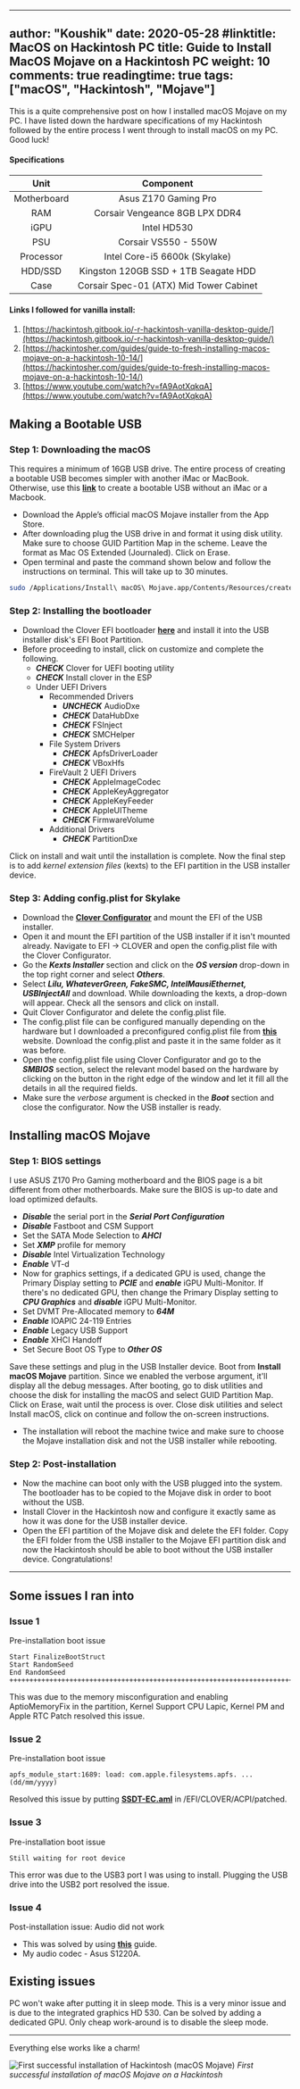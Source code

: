  ---
author: "Koushik"
date: 2020-05-28
#linktitle: MacOS on Hackintosh PC
title: Guide to Install MacOS Mojave on a Hackintosh PC
weight: 10
comments: true
readingtime: true
tags: ["macOS", "Hackintosh", "Mojave"]
---

This is a quite comprehensive post on how I installed macOS Mojave on my PC. I have listed down the hardware specifications of my Hackintosh followed by the entire process I went through to install macOS on my PC. Good luck!

#### Specifications


| Unit          | Component     |
|:-------------:|:-------------:|
| Motherboard   | Asus Z170 Gaming Pro |
| RAM     | Corsair Vengeance 8GB LPX DDR4 |
| iGPU | Intel HD530   |
| PSU  | Corsair VS550 - 550W |
| Processor | Intel Core-i5 6600k (Skylake) |
| HDD/SSD  | Kingston 120GB SSD + 1TB Seagate HDD |
| Case | Corsair Spec-01 (ATX) Mid Tower Cabinet |

#### Links I followed for vanilla install:

1. [https://hackintosh.gitbook.io/-r-hackintosh-vanilla-desktop-guide/](https://hackintosh.gitbook.io/-r-hackintosh-vanilla-desktop-guide/)
2. [https://hackintosher.com/guides/guide-to-fresh-installing-macos-mojave-on-a-hackintosh-10-14/](https://hackintosher.com/guides/guide-to-fresh-installing-macos-mojave-on-a-hackintosh-10-14/)
3. [https://www.youtube.com/watch?v=fA9AotXqkqA](https://www.youtube.com/watch?v=fA9AotXqkqA)


## Making a Bootable USB

### Step 1: Downloading the macOS

This requires a minimum of 16GB USB drive. The entire process of creating a bootable USB becomes simpler with another iMac or MacBook. Otherwise, use this **[link](https://internet-install.gitbook.io/macos-internet-install/preparing-your-installer/preparing-your-installer-media)** to create a bootable USB without an iMac or a Macbook.

- Download the Apple’s official macOS Mojave installer from the App Store.
- After downloading plug the USB drive in and format it using disk utility. Make sure to choose GUID Partition Map in the scheme. Leave the format as Mac OS Extended (Journaled). Click on Erase.
- Open terminal and paste the command shown below and follow the instructions on terminal. This will take up to 30 minutes.

```bash
sudo /Applications/Install\ macOS\ Mojave.app/Contents/Resources/createinstallmedia --volume /Volumes/MyVolume
```

### Step 2: **Installing the bootloader**

- Download the Clover EFI bootloader **[here](https://sourceforge.net/projects/cloverefiboot/)** and install it into the USB installer disk's EFI Boot Partition.
- Before proceeding to install, click on customize and complete the following.
    - ***CHECK*** Clover for UEFI booting utility
    - ***CHECK*** Install clover in the ESP
    - Under UEFI Drivers
        - Recommended Drivers
            - ***UNCHECK*** AudioDxe
            - ***CHECK*** DataHubDxe
            - ***CHECK*** FSInject
            - ***CHECK*** SMCHelper
        - File System Drivers
            - ***CHECK*** ApfsDriverLoader
            - ***CHECK*** VBoxHfs
        - FireVault 2 UEFI Drivers
            - ***CHECK*** AppleImageCodec
            - ***CHECK*** AppleKeyAggregator
            - ***CHECK*** AppleKeyFeeder
            - ***CHECK*** AppleUITheme
            - ***CHECK*** FirmwareVolume
        - Additional Drivers
            - ***CHECK*** PartitionDxe

Click on install and wait until the installation is complete. Now the final step is to add *kernel extension files* (kexts) to the EFI partition in the USB installer device.

### Step 3: Adding config.plist for Skylake

- Download the **[Clover Configurator](https://mackie100projects.altervista.org/download-clover-configurator/)** and mount the EFI of the USB installer.
- Open it and mount the EFI partition of the USB installer if it isn't mounted already. Navigate to EFI → CLOVER and open the config.plist file with the Clover Configurator.
- Go the ***Kexts Installer*** section and click on the ***OS version*** drop-down in the top right corner and select ***Others***.
- Select ***Lilu, WhateverGreen, FakeSMC, IntelMausiEthernet, USBInjectAll*** and download. While downloading the kexts, a drop-down will appear. Check all the sensors and click on install.
- Quit Clover Configurator and delete the config.plist file.
- The config.plist file can be configured manually depending on the hardware but I downloaded a preconfigured config.plist file from **[this](https://hackintosh.gitbook.io/-r-hackintosh-vanilla-desktop-guide/)** website. Download the config.plist and paste it in the same folder as it was before.
- Open the config.plist file using Clover Configurator and go to the ***SMBIOS*** section, select the relevant model based on the hardware by clicking on the button in the right edge of the window and let it fill all the details in all the required fields.
- Make sure the *verbose* argument is checked in the ***Boot*** section and close the configurator. Now the USB installer is ready.

## Installing macOS Mojave

### Step 1: BIOS settings

I use ASUS Z170 Pro Gaming motherboard and the BIOS page is a bit different from other motherboards. Make sure the BIOS is up-to date and load optimized defaults.

- ***Disable*** the serial port in the ***Serial Port Configuration***
- ***Disable*** Fastboot and CSM Support
- Set the SATA Mode Selection to ***AHCI***
- Set ***XMP*** profile for memory
- ***Disable*** Intel Virtualization Technology
- ***Enable*** VT-d
- Now for graphics settings, if a dedicated GPU is used, change the Primary Display setting to ***PCIE*** and ***enable*** iGPU Multi-Monitor. If there's no dedicated GPU, then change the Primary Display setting to ***CPU Graphics*** and ***disable*** iGPU Multi-Monitor.
- Set DVMT Pre-Allocated memory to ***64M***
- ***Enable*** IOAPIC 24-119 Entries
- ***Enable*** Legacy USB Support
- ***Enable*** XHCI Handoff
- Set Secure Boot OS Type to ***Other OS***

Save these settings and plug in the USB Installer device. Boot from **Install macOS Mojave** partition. Since we enabled the verbose argument, it'll display all the debug messages. After booting, go to disk utilities and choose the disk for installing the macOS and select GUID Partition Map. Click on Erase, wait until the process is over. Close disk utilities and select Install macOS, click on continue and follow the on-screen instructions.

- The installation will reboot the machine twice and make sure to choose the Mojave installation disk and not the USB installer while rebooting.

### Step 2: Post-installation

- Now the machine can boot only with the USB plugged into the system. The bootloader has to be copied to the Mojave disk in order to boot without the USB.
- Install Clover in the Hackintosh now and configure it exactly same as how it was done for the USB installer device.
- Open the EFI partition of the Mojave disk and delete the EFI folder. Copy the EFI folder from the USB installer to the Mojave EFI partition disk and now the Hackintosh should be able to boot without the USB installer device. Congratulations!

---

## Some issues I ran into

### Issue 1

Pre-installation boot issue

```
Start FinalizeBootStruct
Start RandomSeed
End RandomSeed
+++++++++++++++++++++++++++++++++++++++++++++++++++++++++++++++++++++++++++++++++
```

This was due to the memory misconfiguration and enabling AptioMemoryFix in the partition, Kernel Support CPU Lapic, Kernel PM and Apple RTC Patch resolved this issue.

### Issue 2

Pre-installation boot issue 

```
apfs_module_start:1689: load: com.apple.filesystems.apfs. ... (dd/mm/yyyy)
```

Resolved this issue by putting **[SSDT-EC.aml](https://www.tonymacx86.com/threads/guide-usb-power-property-injection-for-sierra-and-later.222266/page-55#post-1728645)**  in /EFI/CLOVER/ACPI/patched.

### Issue 3

Pre-installation boot issue 

```
Still waiting for root device
```

This error was due to the USB3 port I was using to install. Plugging the USB drive into the USB2 port resolved the issue.

### Issue 4

Post-installation issue: Audio did not work

- This was solved by using **[this](https://hackintosher.com/guides/get-hackintosh-audio-working/)** guide.
- My audio codec - Asus S1220A.

## Existing issues

PC won't wake after putting it in sleep mode. This is a very minor issue and is due to the integrated graphics HD 530. Can be solved by adding a dedicated GPU. Only cheap work-around is to disable the sleep mode. 

---

Everything else works like a charm!

![First successful installation of Hackintosh (macOS Mojave)](/static/pic3.jpg)
*First successful installation of macOS Mojave on a Hackintosh*

